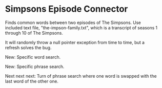 # Simpsons Episode Connector
Finds common words between two episodes of The Simpsons.
Use included text file, "the-impson-family.txt", which is a transcript of seasons 1 through 10 of The Simpsons.

It will randomly throw a null pointer exception from time to time, but a refresh solves the bug.

New: Specific word search.

New: Specific phrase search.

Next next next: Turn of phrase search where one word is swapped with the last word of the other one.
